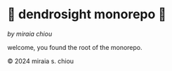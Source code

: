 # 🌳 dendrosight monorepo 🌳

*by miraia chiou*

welcome, you found the root of the monorepo.

© 2024 miraia s. chiou
